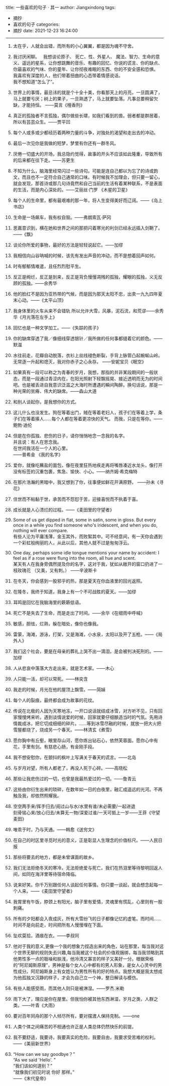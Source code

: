 title: 一些喜欢的句子 · 其一
author: Jiangxindong
tags:
  - 摘抄
  - 喜欢的句子
categories:
  - 摘抄
date: 2021-12-23 16:24:00
---
1. 太在乎，人就会出错，而所有的小心翼翼，都是因为魂不守舍。

1. 我讨厌闲聊。   
我想谈论原子、 死亡、性、外星人、 魔法、智力、生命的意义、遥远的星系，让你想跳舞的音乐、有趣的回忆、你说的谎言、你的缺点、你最喜欢的气味、你的童年、让你彻夜难眠的东西、你的不安全感和恐惧。  
我喜欢有深度的人，他们带着扭曲的心态带着情感说话。  
我不想知道“怎么了”。

2. 世界上的事情，最忌讳的就是个十全十美，你看那天上的月亮，一旦圆满了，马上就要亏厌；树上的果子，一旦熟透了，马上就要坠落。凡事总要稍留欠缺，才能持恒。 ——莫言《檀香刑》 

3. 真正的孤独者不言孤独，偶尔做些长啸，如我们看到的兽。弱者都是群居着，所以有芸芸众生。——贾平凹 

4. 每个人或多或少都经历着两种力量的斗争，对独处的渴望和走出去的冲动。  

5. 最后一次见你是我做的短梦，梦里有你还有一群冬风。

6. 厌倦一切盛大的开场，我总隐约觉得，故事的开头不应该如此隆重，导致所有的后来都在往下走。——苏更生

7. 不知为什么，脑海里经常闪过一些诗句。可能是连自己都以为忘了的诗或韵文，而且也不一定符合自己通常的口味。有时候我不加理会，但只要一留心，就会发现，那首诗或那几句诗竟然和自己当前的生活有着某种联系，不是表面的生活，而是内心深处的。——艾丽丝·门罗 《木星的卫星》

8. 每个人的生命里，都有最艰难的那一年，将人生变得美好而辽阔。——《岛上书店》

9. 生命是一场飙车，我有权自毁。——弗朗索瓦·萨冈

10. 思嘉意识到，横在她和世界之间的那把闪着寒光的利剑已经永远插入剑鞘了。——《飘》

11. 谈论你所爱的事物，最好的方法是轻轻说起它。——加缪

12. 我相信向山谷呐喊的时候，该先有发出声音的冲动，而不是想着回声如何。

13. 时有郁郁情难遣，且任烈烈慰平生。

14. 反正是绚烂，反正是到来，反正是背负慢慢凋残的孤独，耀眼的孤独，义无反顾的孤独。——余秀华

15. 他的脸红不是因为亚热带的气候，而是因为那天太阳不忠，出卖一九九四年夏末心动。——《太平山顶》

16. 我身体里的火车从来不会错轨 所以允许大雪，风暴，泥石流，和荒谬——余秀华《月光落在左手上》

17. 回忆也是一种文学加工。——《失踪的孩子》

18. 你的缺席穿透了我／像细线穿透银针／我所做的任何事都缝着它的颜色。——默温

19. 水往前走，花瓣自动脱落，衣衫上丝线褪色断裂，手背上脉管凸起蜿蜒山岭。无常逐一升起和熄灭，我对你赤子之心永存。 ——安妮宝贝《眠空》

20. 如果真有一段可以称之为青春的岁月，我想，那指的并非某段期间的一般状态，而是一段通过青涩内在，在阳光照射下轻飘摇晃、接近透明而无为的时间吧。也是被丢进自我意识泛滥之大海时所遭遇的瞬间陶醉。换句话说，那是一种光荣的贫瘠、伟大的缺席。——森山大道

21. 和别人谈起你，是我想你的方式。

22. 这儿什么也没发生。狗在等着出门，贼在等着老妇人，孩子们在等着上学，条子们在等着揍人......每个人都在等着更凉快的天气。 而我，只是在等你。——鲍勃·迪伦

23. 但是在你孤独、悲伤的日子，请你悄悄地念一念我的名字。  
并且说：有人在思念我。  
在世间我活在一个人的心里。  
——普希金 《我的名字》

24. 爱你，就像吃蘸盐的面包，像在夜里狂热地疾走再将嘴唇凑近水龙头，像打开没有标签的沉重包裹，焦急、愉快、小心。——纳齐姆·希克梅特

25. 在那片浩瀚的黑暗中，我又想到了你，往事便如鲜花开满原野。 ——孙未《寻花》

26. 住世而不粘黏于世，承苦而不怨怼于苦，迎接喜悦而不执着于喜。

27. 成长就是人心溃烂的过程。——《麦田里的守望者》

28. Some of us get dipped in flat, some in satin, some in gloss. But every once in a while you find someone who's iridescent, and when you do, nothing will ever compare.  
有些人沦为平庸浅薄，金玉其外，而败絮其中。可不经意间，有一天你会遇到一个彩虹般绚丽的人，从此以后，其他人就不过是匆匆浮云。

29. One day, perhaps some idle tongue mentions your name by accident: I feel as if a rose were flung into the room, all hue and scent.   
某天有人在我身旁偶然提及你的名字，这对于我，犹如从敞开的窗口扔进了一枝玫瑰花 （又美，又有刺。）
——辛波斯卡

30. 在冬天，你会感到一股邪乎的热，那是夏天在你血液里的回光返照。

31. 在隆冬，我终于知道，我身上有一个不可战胜的夏天。——加缪

32. 耳鸣是回忆在我脑海里的簌簌低语。

33. 死亡不是失去了生命，而是走出了时间。——余华《在细雨中呼喊》

34. 敏感，胆怯，烂熟，躲在暗处，像你也像我。

35. 雷蒙，海滩，游泳，打架，又是海滩，小水泉，太阳以及开了五枪。——《局外人》

36. 我们这个社会，要是在母亲的葬礼上哭不出一滴泪，是会被判决死刑的。——加缪

37. 人从悲哀中落落大方走出来，就是艺术家。——木心

38. 人只能一活，却可以常死。——林奕含

39. 我走的时候，月光在他的屋顶上飘雪。——简媜

40. 每个人的裂痕，最终都会成为故事的花纹。

41. 传说在北极的人因为天寒地冻，一开口说话就结成冰雪，对方听不见，只有回家慢慢烤来听。遇到谈情说爱的时候，回家就要仔细酿造当时的气氛。先用诗情裁成冰，把它切成细细的碎片。……等到冰雪尽融的时候，就放一把大火把雪屋都烧了，烧成另一个春天。——林清玄《煮雪》

42. 愿你胸中有丘壑，眼里存山河，愿你炼出钻石心，依然芙蓉面。愿你心中有花，手里有剑。有慈悲心肠，有金刚手段。

43. 我不想安慰你，在颤抖的枫叶上写满关于春天的谎言。——北岛

44. 与岁月对望，所有人都老了，再没人死于心碎。——高晓松

45. 那些让我悲伤过的一切，也曾是我最热爱过的一切。——詹青云

46. 这些由你衍生出来的琐碎，在数年如一日的白夜里，融汇成遥远的光河。不再触及我，却依然照耀我。

47. 空空两手来/挥手归去/阅过山与水/水里有谁/未必需要/一起进退  
刻骨铭心来/放心归去/未算无一物/深爱过谁/一天可抵上一岁——王菲《守望麦田》

48. 唯乖于时，乃与天通。——韩愈《送穷文》

49. 在自己的时区里寻觅时光的意义，正是彰显人生理念的价值标尺。——人民日报

50. 那些将要去的地方，都是未曾谋面的故乡。

51. 我们无法拒绝冬天的寒冷，无法拒绝爱与死亡。我们在热泪里等待黎明回返人间，如同在海洋里等待宿命降临。

52.  说来好笑。你千万别跟任何人谈起任何事情。你只要一谈起，就会想念起每一个人来。——《麦田里守望者》

53. 我胃里有午饭，脖颈上有阳光，脑子里有爱情，灵魂里有慌乱，心里则有一股刺痛。

54. 所有的夕阳都会入夜成灰，所有大雪纷飞的日子都像记忆的虚笔。而时间……时间不是向前走，时间把所有人慢慢埋在下面。

55. 坠欢莫拾，酒痕在衣。——李叔同

56. 他对于我的意义,更像一个我的想象力捏造出来的角色，站在那里，每当我对这个世界无聊的规则失去兴趣,每当我被这个社会的价值观捆绑，每当我领略到其他男性多一点的聒噪和肤浅，他冷清又寡言的样子又美好一分。根据荣格的“阿尼姆斯原理”，男神是每个女人心中都有的男人形象，是女人心灵中的男性成分。阿尼姆斯身上有女姓认为男性所有的好的特点。我想大概是我太想成为他孤独又沉静的样子，才会为自己立一个神，整日解读与模仿。

57. 有些人能感受雨，而其他人则只是被淋湿。——罗杰.米勒

58. 雨下大了，理应是你在屋里。但我怕你被其他东西淋湿，岁月之类，人群之类。——叶青《大雨》

59. 要对百年同舟的那个人倾尽所有，要对摆渡人保持克制。——one

60. 人类个体之间痛苦的不相通也许正是人类总体仍然快乐的前提。

62. 我不要舒适，我要诗，我要真实的危险，我要自由，我要求受苦难的权利。——《美丽新世界》

61. “How can we say goodbye？”  
“As we said 'Hello'. "  
“我们该如何道别？”  
“就像我们初见时说 你好 那样。”  
——《末代皇帝》